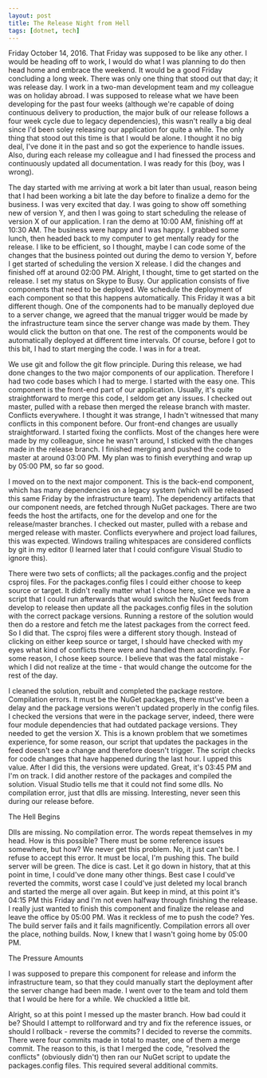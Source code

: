 ```yaml
---
layout: post
title: The Release Night from Hell
tags: [dotnet, tech]
---
```

Friday October 14, 2016. That Friday was supposed to be like any other. I would be heading off to work, I would do what I was planning to do then head home and embrace the weekend. It would be a good Friday concluding a long week. There was only one thing that stood out that day; it was release day. I work in a two-man development team and my colleague was on holiday abroad. I was supposed to release what we have been developing for the past four weeks (although we're capable of doing continuous delivery to production, the major bulk of our release follows a four week cycle due to legacy dependencies), this wasn't really a big deal since I'd been soley releasing our application for quite a while. The only thing that stood out this time is that I would be alone. I thought it no big deal, I've done it in the past and so got the experience to handle issues. Also, during each release my colleague and I had finessed the process and continuously updated all documentation. I was ready for this (boy, was I wrong).

The day started with me arriving at work a bit later than usual, reason being that I had been working a bit late the day before to finalize a demo for the business. I was very excited that day. I was going to show off something new of version Y, and then I was going to start scheduling the release of version X of our application. I ran the demo at 10:00 AM, finishing off at 10:30 AM. The business were happy and I was happy. I grabbed some lunch, then headed back to my computer to get mentally ready for the release. I like to be efficient, so I thought, maybe I can code some of the changes that the business pointed out during the demo to version Y, before I get started of scheduling the version X release. I did the changes and finished off at around 02:00 PM. Alright, I thought, time to get started on the release. I set my status on Skype to Busy. Our application consists of five components that need to be deployed. We schedule the deployment of each component so that this happens automatically. This Friday it was a bit different though. One of the components had to be manually deployed due to a server change, we agreed that the manual trigger would be made by the infrastructure team since the server change was made by them. They would click the button on that one. The rest of the components would be automatically deployed at different time intervals. Of course, before I got to this bit, I had to start merging the code. I was in for a treat.

We use git and follow the git flow principle. During this release, we had done changes to the two major components of our application. Therefore I had two code bases which I had to merge. I started with the easy one. This component is the front-end part of our application. Usually, it's quite straightforward to merge this code, I seldom get any issues. I checked out master, pulled with a rebase then merged the release branch with master. Conflicts everywhere. I thought it was strange, I hadn't witnessed that many conflicts in this component before. Our front-end changes are usually straightforward. I started fixing the conflicts. Most of the changes here were made by my colleague, since he wasn't around, I sticked with the changes made in the release branch. I finished merging and pushed the code to master at around 03:00 PM. My plan was to finish everything and wrap up by 05:00 PM, so far so good.

I moved on to the next major component. This is the back-end component, which has many dependencies on a legacy system (which will be released this same Friday by the infrastructure team). The dependency artifacts that our component needs, are fetched through NuGet packages. There are two feeds the host the artifacts, one for the develop and one for the release/master branches. I checked out master, pulled with a rebase and merged release with master. Conflicts everywhere and project load failures, this was expected. Windows trailing whitespaces are considered conflicts by git in my editor (I learned later that I could configure Visual Studio to ignore this).

There were two sets of conflicts; all the packages.config and the project csproj files. For the packages.config files I could either choose to keep source or target. It didn't really matter what I chose here, since we have a script that I could run afterwards that would switch the NuGet feeds from develop to release then update all the packages.config files in the solution with the correct package versions. Running a restore of the solution would then do a restore and fetch me the latest packages from the correct feed. So I did that. The csproj files were a different story though. Instead of clicking on either keep source or target, I should have checked with my eyes what kind of conflicts there were and handled them accordingly. For some reason, I chose keep source. I believe that was the fatal mistake - which I did not realize at the time - that would change the outcome for the rest of the day.

I cleaned the solution, rebuilt and completed the package restore. Compilation errors. It must be the NuGet packages, there must've been a delay and the package versions weren't updated properly in the config files. I checked the versions that were in the package server, indeed, there were four module dependencies that had outdated package versions. They needed to get the version X. This is a known problem that we sometimes experience, for some reason, our script that updates the packages in the feed doesn't see a change and therefore doesn't trigger. The script checks for code changes that have happened during the last hour. I upped this value. After I did this, the versions were updated. Great, it's 03:45 PM and I'm on track. I did another restore of the packages and compiled the solution. Visual Studio tells me that it could not find some dlls. No compilation error, just that dlls are missing. Interesting, never seen this during our release before. 

The Hell Begins

Dlls are missing. No compilation error. The words repeat themselves in my head. How is this possible? There must be some reference issues somewhere, but how? We never get this problem. No, it just can't be. I refuse to accept this error. It must be local, I'm pushing this. The build server will be green. The dice is cast. Let it go down in history, that at this point in time, I could've done many other things. Best case I could've reverted the commits, worst case I could've just deleted my local branch and started the merge all over again. But keep in mind, at this point it's 04:15 PM this Friday and I'm not even halfway through finishing the release. I really just wanted to finish this component and finalize the release and leave the office by 05:00 PM. Was it reckless of me to push the code? Yes. The build server fails and it fails magnificently. Compilation errors all over the place, nothing builds. Now, I knew that I wasn't going home by 05:00 PM.

The Pressure Amounts

I was supposed to prepare this component for release and inform the infrastructure team, so that they could manually start the deployment after the server change had been made. I went over to the team and told them that I would be here for a while. We chuckled a little bit.

Alright, so at this point I messed up the master branch. How bad could it be? Should I attempt to rollforward and try and fix the reference issues, or should I rollback - reverse the commits? I decided to reverse the commits. There were four commits made in total to master, one of them a merge commit. The reason to this, is that I merged the code, "resolved the conflicts" (obviously didn't) then ran our NuGet script to update the packages.config files. This required several additional commits.